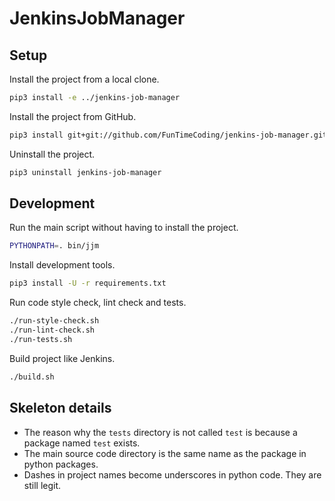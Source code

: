 # JenkinsJobManager


## Setup

Install the project from a local clone.

```sh
pip3 install -e ../jenkins-job-manager
```

Install the project from GitHub.

```sh
pip3 install git+git://github.com/FunTimeCoding/jenkins-job-manager.git
```

Uninstall the project.

```sh
pip3 uninstall jenkins-job-manager
```


## Development

Run the main script without having to install the project.

```sh
PYTHONPATH=. bin/jjm
```

Install development tools.

```sh
pip3 install -U -r requirements.txt
```

Run code style check, lint check and tests.

```sh
./run-style-check.sh
./run-lint-check.sh
./run-tests.sh
```

Build project like Jenkins.

```sh
./build.sh
```


## Skeleton details

* The reason why the `tests` directory is not called `test` is because a package named `test` exists.
* The main source code directory is the same name as the package in python packages.
* Dashes in project names become underscores in python code. They are still legit.
